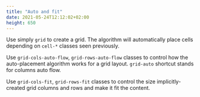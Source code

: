 ```yaml
---
title: "Auto and fit"
date: 2021-05-24T12:12:02+02:00
height: 650
---
```


Use simply `grid` to create a grid. The algorithm will automatically place cells depending on `cell-*` classes seen previously.

Use `grid-cols-auto-flow`, `grid-rows-auto-flow` classes to control how the auto-placement algorithm works for a grid layout. `grid-auto` shortcut stands for columns auto flow. 

Use `grid-cols-fit`, `grid-rows-fit` classes to control the size implicitly-created grid columns and rows and make it fit the content.

